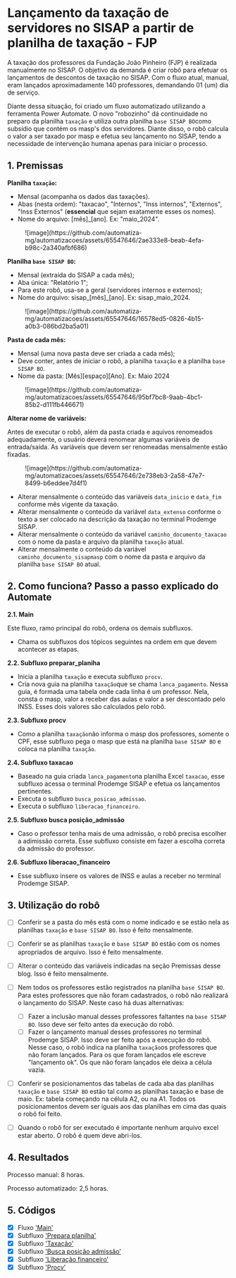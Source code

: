 # Lançamento da taxação de servidores no SISAP a partir de planilha de taxação - FJP

A taxação dos professores da Fundação João Pinheiro (FJP) é realizada manualmente no SISAP. O objetivo da demanda é criar robô para efetuar os lançamentos de descontos de taxação no SISAP. Com o fluxo atual, manual, eram lançados aproximadamente 140 professores, demandando 01 (um) dia de serviço.

Diante dessa situação, foi criado um fluxo automatizado utilizando a ferramenta Power Automate. O novo "robozinho" dá continuidade no preparo da planilha `taxação` e utiliza outra planilha `base SISAP BO`como subsídio que contém os masp's dos servidores. Diante disso, o robô calcula o valor a ser taxado por masp e efetua seu lançamento no SISAP, tendo a necessidade de intervenção humana apenas para iniciar o processo.

## 1. Premissas

**Planilha `taxação`:**

- Mensal (acompanha os dados das taxações).
- Abas (nesta ordem): "taxacao", "Internos", "Inss internos", "Externos", "Inss Externos" (**essencial** que sejam exatamente esses os nomes).
- Nome do arquivo: [mês]_[ano]. Ex: "maio_2024".

<figure markdown="span">
![image](https://github.com/automatiza-mg/automatizacoes/assets/65547646/2ae333e8-beab-4efa-b98c-2a340afbf686)
  <figcaption></figcaption>
</figure>


**Planilha `base SISAP BO`:**

- Mensal (extraída do SISAP a cada mês);
- Aba única: "Relatório 1";
- Para este robô, usa-se a geral (servidores internos e externos);
- Nome do arquivo: sisap_[mês]_[ano]. Ex: sisap_maio_2024.

<figure markdown="span">
![image](https://github.com/automatiza-mg/automatizacoes/assets/65547646/16578ed5-0826-4b15-a0b3-086bd2ba5a01)
  <figcaption></figcaption>
</figure>

**Pasta de cada mês:**

- Mensal (uma nova pasta deve ser criada a cada mês);
- Deve conter, antes de iniciar o robô, a planilha `taxação` e a planilha `base SISAP BO`.
- Nome da pasta: [Mês][espaço][Ano]. Ex: Maio 2024

<figure markdown="span">
![image](https://github.com/automatiza-mg/automatizacoes/assets/65547646/95bf7bc8-9aab-4bc1-85b2-d111fb446671)
  <figcaption></figcaption>
</figure>

**Alterar nome de variáveis:**

Antes de executar o robô, além da pasta criada e aquivos renomeados adequadamente, o usuário deverá renomear algumas variáveis de entrada/saída. As variáveis que devem ser renomeadas mensalmente estão fixadas.

<figure markdown="span">
![image](https://github.com/automatiza-mg/automatizacoes/assets/65547646/2e738eb3-2a58-47e7-8499-b6eddee7d4f1)
  <figcaption></figcaption>
</figure>

- Alterar mensalmente o conteúdo das variáveis `data_inicio` e `data_fim`  conforme mês vigente da taxação.
- Alterar mensalmente o conteúdo da variável `data_extenso` conforme o texto a ser colocado na descrição da taxação no terminal Prodemge SISAP.
- Alterar mensalmente o conteúdo da variável `caminho_documento_taxacao` com o nome da pasta e arquivo da planilha `taxação` atual.
- Alterar mensalmente o conteúdo da variável `caminho_documento_sisapmasp` com o nome da pasta e arquivo da planilha `base SISAP BO` atual.



## 2. Como funciona? Passo a passo explicado do Automate

**2.1. Main**

Este fluxo, ramo principal do robô, ordena os demais subfluxos.

- Chama os subfluxos dos tópicos seguintes na ordem em que devem acontecer as etapas.

**2.2. Subfluxo preparar_planiha**

- Inicia a planilha `taxação` e executa subfluxo `procv`.
- Cria nova guia na planilha `taxação`que se chama `lanca_pagamento`. Nessa guia, é formada uma tabela onde cada linha é um professor. Nela, consta o masp, valor a receber das aulas e valor a ser descontado pelo INSS. Esses dois valores são calculados pelo robô.

**2.3. Subfluxo procv**

  - Como a planilha `taxação`não informa o masp dos professores, somente o CPF, esse subfluxo pega o masp que está na planilha `base SISAP BO` e coloca na planilha `taxação`.

**2.4. Subfluxo taxacao**

- Baseado na guia criada `lanca_pagamento`na planilha Excel `taxacao`, esse subfluxo acessa o terminal Prodemge SISAP e efetua os lançamentos pertinentes.
- Executa o subfluxo `busca_posicao_admissao`.
- Executa o subfluxo `liberacao_financeiro`.

**2.5. Subfluxo busca posição_admissão**

  - Caso o professor tenha mais de uma admissão, o robô precisa escolher a adimissão correta. Esse subfluxo consiste em fazer a escolha correta da admissão do professor.

**2.6. Subfluxo liberacao_financeiro**

  - Esse subfluxo insere os valores de INSS e aulas a receber no terminal Prodemge SISAP.



## 3. Utilização do robô

- [ ] Conferir se a pasta do mês está com o nome indicado e se estão nela as planilhas `taxação` e `base SISAP BO`. Isso é feito mensalmente.
- [ ] Conferir se as planilhas `taxação` e `base SISAP BO` estão com os nomes apropriados de arquivo. Isso é feito mensalmente.
- [ ] Alterar o conteúdo das variáveis indicadas na seção Premissas desse blog. Isso é feito mensalmente.
- [ ] Nem todos os professores estão registrados na planilha `base SISAP BO`. Para estes professores que não foram cadastrados, o robô não realizará o lançamento do SISAP. Neste caso há duas alternativas:
  - [ ]   Fazer a inclusão manual desses professores faltantes na `base SISAP BO`. Isso deve ser feito antes da execução do robô.
  - [ ]   Fazer o lançamento manual desses professores no terminal Prodemge SISAP. Isso deve ser feito após a execução do robô. Nesse caso, o robô indica na planilha `taxação`os professores que não foram lançados. Para os que foram lançados ele escreve "lançamento ok". Os que não foram lançados ele deixa a célula vazia.
- [ ] Conferir se posicionamentos das tabelas de cada aba das planilhas `taxação` e `base SISAP BO` estão tal como as planilhas taxação e base de maio. Ex: tabela começando na célula A2, ou na A1. Todos os posicionamentos devem ser iguais aos das planilhas em cima das quais o robô foi feito.
- [ ] Quando o robô for ser executado é importante nenhum arquivo excel estar aberto. O robô é quem deve abri-los.


## 4. Resultados

Processo manual: 8 horas.

Processo automatizado: 2,5 horas.


## 5. Códigos
- [x] Fluxo ['Main'](https://raw.githubusercontent.com/automatiza-mg/biblioteca-de-robos/main/robos/main.txt)
- [x] Subfluxo ['Prepara planilha'](https://raw.githubusercontent.com/automatiza-mg/biblioteca-de-robos/main/robos/1_preparar_planilha.txt)
- [x] Subfluxo ['Taxação'](https://raw.githubusercontent.com/automatiza-mg/biblioteca-de-robos/main/robos/2_taxacao.txt)
- [x] Subfluxo ['Busca posição admissão'](https://raw.githubusercontent.com/automatiza-mg/biblioteca-de-robos/main/robos/3_busca_posicao_admisao.txt)
- [x] Subfluxo ['Liberação financeiro'](https://raw.githubusercontent.com/automatiza-mg/biblioteca-de-robos/main/robos/4_liberacao_financeiro.txt)
- [x] Subfluxo ['Procv'](https://raw.githubusercontent.com/automatiza-mg/biblioteca-de-robos/main/robos/procv.txt)
